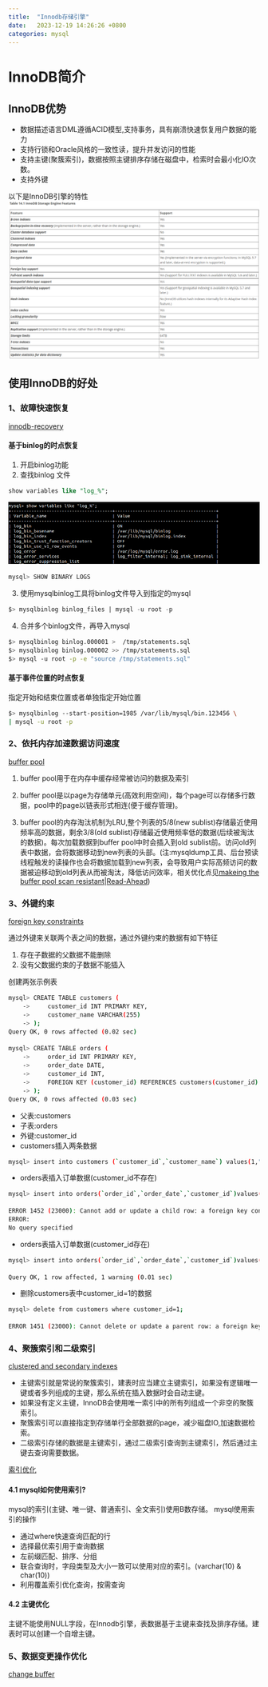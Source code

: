 ```yaml
---
title:  "Innodb存储引擎"
date:   2023-12-19 14:26:26 +0800
categories: mysql
---
```

# InnoDB简介
## InnoDB优势
* 数据描述语言DML遵循ACID模型,支持事务，具有崩溃快速恢复用户数据的能力
* 支持行锁和Oracle风格的一致性读，提升并发访问的性能
* 支持主键(聚簇索引)，数据按照主键排序存储在磁盘中，检索时会最小化IO次数。
* 支持外键

以下是InnoDB引擎的特性
![](/assets/img/innodb-feature.png)


## 使用InnoDB的好处
### 1、故障快速恢复
[innodb-recovery](https://dev.mysql.com/doc/refman/5.7/en/innodb-recovery.html)
#### 基于binlog的时点恢复
1. 开启binlog功能
2. 查找binlog 文件
```sql
show variables like "log_%";
```
![](/assets/img/binlog.png)
```sql
mysql> SHOW BINARY LOGS
```
3. 使用mysqlbinlog工具将binlog文件导入到指定的mysql
```sql
$> mysqlbinlog binlog_files | mysql -u root -p
```
4. 合并多个binlog文件，再导入mysql
```bash
$> mysqlbinlog binlog.000001 >  /tmp/statements.sql
$> mysqlbinlog binlog.000002 >> /tmp/statements.sql
$> mysql -u root -p -e "source /tmp/statements.sql"
```
#### 基于事件位置的时点恢复
指定开始和结束位置或者单独指定开始位置
```bash
$> mysqlbinlog --start-position=1985 /var/lib/mysql/bin.123456 \ 
| mysql -u root -p
```

### 2、依托内存加速数据访问速度
[buffer pool](https://dev.mysql.com/doc/refman/5.7/en/innodb-buffer-pool.html)
1. buffer pool用于在内存中缓存经常被访问的数据及索引

2. buffer pool是以page为存储单元(高效利用空间)，每个page可以存储多行数据，pool中的page以链表形式相连(便于缓存管理)。

3. buffer pool的内存淘汰机制为LRU,整个列表的5/8(new sublist)存储最近使用频率高的数据，剩余3/8(old sublist)存储最近使用频率低的数据(后续被淘汰的数据)。每次加载数据到buffer pool中时会插入到old sublist前。访问old列表中数据，会将数据移动到new列表的头部。(注:mysqldump工具、后台预读线程触发的读操作也会将数据加载到new列表，会导致用户实际高频访问的数据被迫移动到old列表从而被淘汰，降低访问效率，相关优化点见[makeing the buffer pool scan resistant](https://dev.mysql.com/doc/refman/5.7/en/innodb-performance-midpoint_insertion.html)|[Read-Ahead](https://dev.mysql.com/doc/refman/5.7/en/innodb-performance-read_ahead.html))


### 3、外键约束
[foreign key constraints](https://dev.mysql.com/doc/refman/5.7/en/create-table-foreign-keys.html)

通过外键来关联两个表之间的数据，通过外键约束的数据有如下特征
1. 存在子数据的父数据不能删除
2. 没有父数据约束的子数据不能插入

创建两张示例表
```bash
mysql> CREATE TABLE customers (
    ->     customer_id INT PRIMARY KEY,
    ->     customer_name VARCHAR(255)
    -> );
Query OK, 0 rows affected (0.02 sec)

mysql> CREATE TABLE orders (
    ->     order_id INT PRIMARY KEY,
    ->     order_date DATE,
    ->     customer_id INT,
    ->     FOREIGN KEY (customer_id) REFERENCES customers(customer_id)
    -> );
Query OK, 0 rows affected (0.03 sec)
```
* 父表:customers
* 子表:orders
* 外键:customer_id
* customers插入两条数据
```bash
mysql> insert into customers (`customer_id`,`customer_name`) values(1,"cx"),(2,"ll");
```

* orders表插入订单数据(customer_id不存在)
```bash
mysql> insert into orders(`order_id`,`order_date`,`customer_id`)values(1,"2023-12-14 14:14:00",10)\G;

ERROR 1452 (23000): Cannot add or update a child row: a foreign key constraint fails (`test`.`orders`, CONSTRAINT `orders_ibfk_1` FOREIGN KEY (`customer_id`) REFERENCES `customers` (`customer_id`))
ERROR: 
No query specified
```
* orders表插入订单数据(customer_id存在)
```bash
mysql> insert into orders(`order_id`,`order_date`,`customer_id`)values(1,"2023-12-14 14:14:00",1)\G;

Query OK, 1 row affected, 1 warning (0.01 sec)
```
* 删除customers表中customer_id=1的数据
```bash
mysql> delete from customers where customer_id=1;

ERROR 1451 (23000): Cannot delete or update a parent row: a foreign key constraint fails (`test`.`orders`, CONSTRAINT `orders_ibfk_1` FOREIGN KEY (`customer_id`) REFERENCES `customers` (`customer_id`))
```


### 4、聚簇索引和二级索引
[clustered and secondary indexes](https://dev.mysql.com/doc/refman/5.7/en/innodb-index-types.html)
* 主键索引就是常说的聚簇索引，建表时应当建立主键索引，如果没有逻辑唯一键或者多列组成的主键，那么系统在插入数据时会自动主键。
* 如果没有定义主键，InnoDB会使用唯一索引中的所有列组成一个非空的聚簇索引。
* 聚簇索引可以直接指定到存储单行全部数据的page，减少磁盘IO,加速数据检索。
* 二级索引存储的数据是主键索引，通过二级索引查询到主键索引，然后通过主键去查询需要数据。

[索引优化](https://dev.mysql.com/doc/refman/5.7/en/optimization-indexes.html)
#### 4.1 mysql如何使用索引?
mysql的索引(主键、唯一键、普通索引、全文索引)使用B数存储。
mysql使用索引的操作
* 通过where快速查询匹配的行
* 选择最优索引用于查询数据
* 左前缀匹配、排序、分组
* 联合查询时，字段类型及大小一致可以使用对应的索引。(varchar(10) & char(10))
* 利用覆盖索引优化查询，按需查询
#### 4.2 主键优化
主键不能使用NULL字段，在Innodb引擎，表数据基于主键来查找及排序存储。建表时可以创建一个自增主键。



### 5、数据变更操作优化
[change buffer](https://dev.mysql.com/doc/refman/5.7/en/innodb-change-buffer.html)
